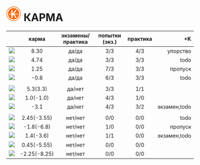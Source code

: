 ![karma](img/bages/karma.png) КАРМА
===

|                                                                                                    |     карма     | экзамены/практика |  попытки (экз.) | практика |     **+K**    |
|----------------------------------------------------------------------------------------------------|:-------------:|:-----------------:|:---------------:|:--------:|--------------:|
| [![](https://avatars1.githubusercontent.com/u/4226210?s=40)](https://github.com/SherozKarimov)     |   8.30         |        да/да      |       3/3       |   4/3    |   упорство    |
| [![](https://avatars2.githubusercontent.com/u/3838734?s=40)](https://github.com/MaximLoguncov)     |   4.74        |        да/да      |       3/3       |   3/3    |     todo     |
| [![](https://avatars2.githubusercontent.com/u/5991448?s=40)](https://github.com/DmitryShiukaev)    |   1.25        |        да/да      |       7/3       |   3/3    |    пропуск |
| [![](https://avatars3.githubusercontent.com/u/4639509?s=40)](https://github.com/ArtemKvadzba)      |  -0.8        |        да/да      |       6/3       |   3/3    |       todo        |
|                                                                                                    |               |                   |                 |          |               |
| [![](https://avatars0.githubusercontent.com/u/3833771?s=40)](https://github.com/PavelShalaginov)   |   5.3(3.3)    |        да/нет     |       3/3       |   1/1    |               |
| [![](https://avatars1.githubusercontent.com/u/6498865?s=40)](https://github.com/MishaRubnicov)     |   1.0(-1.0)   |        да/нет     |       4/3       |   1/0    |               |
| [![](https://avatars1.githubusercontent.com/u/6061182?s=40)](https://github.com/GeorgeOvchinnikov) |  -3.1        |        да/нет     |       4/3       |   3/2    |   экзамен,todo   |
|                                                                                                    |               |                   |                 |          |               |
| [![](https://avatars2.githubusercontent.com/u/6639503?s=40)](https://github.com/leonidprokopovich) |   2.45(-3.55)   |        нет/нет    |       0/0       |   0/0    |    todo |
| [![](https://avatars2.githubusercontent.com/u/6450286?s=40)](https://github.com/NikitaGolub)       |  -1.8(-6.8)   |        нет/нет    |       1/0       |   0/0    |   пропуск |
| [![](https://avatars0.githubusercontent.com/u/6568321?s=40)](https://github.com/TanyaPetrova)      |  1.4(-3.6)   |        нет/нет    |       1/1       |   0/0    |  экзамен,todo             |
| [![](https://avatars0.githubusercontent.com/u/6037393?s=40)](https://github.com/VictorPetukhov)    |   0.45(-5.55) |        нет/нет    |       0/0       |   0/0    |               |
| [![](https://avatars0.githubusercontent.com/u/6639543?s=40)](https://github.com/EgorDergaew)       |  -2.25(-8.25) |        нет/нет    |       0/0       |   0/0    |               |






